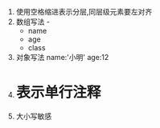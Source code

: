 1. 使用空格缩进表示分层,同层级元素要左对齐
2. 数组写法 -
   - name
   - age
   - class
3. 对象写法
   name:'小明'
   age:12
4. # 表示单行注释
5. 大小写敏感
